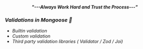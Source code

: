 <p align="center">
  <em>
  <br>
  <b><i>"---Always Work Hard and Trust the Process---"</i></b>
</p>

<h3>Validations in Mongoose 🧑</h3>

- Builtin validation
- Custom validation
- Third party validation libraries ( Validator / Zod / Joi)
  <br>
